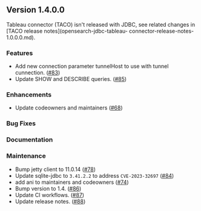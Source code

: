 ## Version 1.4.0.0

Tableau connector (TACO) isn't released with JDBC, see related changes in [TACO release notes](opensearch-jdbc-tableau-
connector-release-notes-1.0.0.0.md).

### Features
* Add new connection parameter tunnelHost to use with tunnel cunnection. ([#83](https://github.com/opensearch-project/sql-jdbc/pull/83))
* Update SHOW and DESCRIBE queries. ([#85](https://github.com/opensearch-project/sql-jdbc/pull/85))

### Enhancements
* Update codeowners and maintainers ([#68](https://github.com/opensearch-project/sql-jdbc/pull/68))

### Bug Fixes

### Documentation

### Maintenance
* Bump jetty client to 11.0.14 ([#78](https://github.com/opensearch-project/sql-jdbc/pull/78))
* Update sqlite-jdbc to `3.41.2.2` to address `CVE-2023-32697` ([#84](https://github.com/opensearch-project/sql-jdbc/pull/84))
* add ani to maintainers and codeowners ([#74](https://github.com/opensearch-project/sql-jdbc/pull/74))
* Bump version to 1.4. ([#86](https://github.com/opensearch-project/sql-jdbc/pull/86))
* Update CI workflows. ([#87](https://github.com/opensearch-project/sql-jdbc/pull/87))
* Update release notes. ([#88](https://github.com/opensearch-project/sql-jdbc/pull/88))
